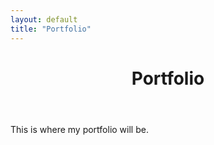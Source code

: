```yaml
---
layout: default
title: "Portfolio" 
---
```

<header class="mini-header">
    <h1>Portfolio</h1>
</header>
This is where my portfolio will be. 
